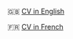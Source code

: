 :uk: [CV in English](https://github.com/Aciago/CV/blob/main/MykolaM_CV_english.pdf)  

:fr: [CV in French](https://github.com/Aciago/CV/blob/main/MykolaM_CV_francais.pdf)